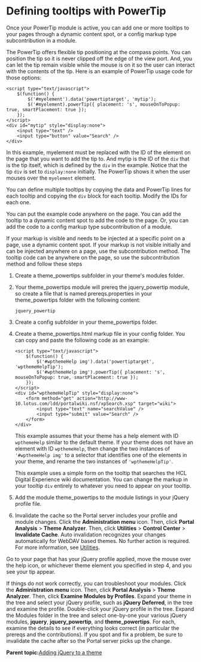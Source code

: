 # Defining tooltips with PowerTip 

Once your PowerTip module is active, you can add one or more tooltips to your pages through a dynamic content spot, or a config markup type subcontribution in a module.

The PowerTip offers flexible tip positioning at the compass points. You can position the tip so it is never clipped off the edge of the view port. And, you can let the tip remain visible while the mouse is on it so the user can interact with the contents of the tip. Here is an example of PowerTip usage code for those options:

```
<script type="text/javascript">
	$(function() {
		$('#myelement').data('powertiptarget', 'mytip');
		$('#myelement).powerTip({ placement: 's', mouseOnToPopup: true, smartPlacement: true });
	});
</script>
<div id="mytip" style="display:none">
	<input type="text" />
	<input type="button" value="Search" />
</div>
```

In this example, myelement must be replaced with the ID of the element on the page that you want to add the tip to. And mytip is the ID of the `div` that is the tip itself, which is defined by the `div` in the example. Notice that the tip `div` is set to `display:none` initially. The PowerTip shows it when the user mouses over the `myelement` element.

You can define multiple tooltips by copying the data and PowerTip lines for each tooltip and copying the `div` block for each tooltip. Modify the IDs for each one.

You can put the example code anywhere on the page. You can add the tooltip to a dynamic content spot to add the code to the page. Or, you can add the code to a config markup type subcontribution of a module.

If your markup is visible and needs to be injected at a specific point on a page, use a dynamic content spot. If your markup is not visible initially and can be injected anywhere on a page, use the subcontribution method. The tooltip code can be anywhere on the page, so use the subcontribution method and follow these steps

1.  Create a theme\_powertips subfolder in your theme's modules folder.

2.  Your theme\_powertips module will prereq the jquery\_powertip module, so create a file that is named prereqs.properties in your theme\_powertips folder with the following content:

    ```
    jquery_powertip
    ```

3.  Create a config subfolder in your theme\_powertips folder.

4.  Create a theme\_powertips.html markup file in your config folder. You can copy and paste the following code as an example:

    ```
    <script type="text/javascript">
    	$(function() {
    		$('#wpthemeHelp img').data('powertiptarget', 'wpthemeHelpTip');
    		$('#wpthemeHelp img').powerTip({ placement: 's', mouseOnToPopup: true, smartPlacement: true });
    	});
    </script>
    <div id="wpthemeHelpTip" style="display:none">
    	<form method="get" action="http://www-10.lotus.com/ldd/portalwiki.nsf/xpSearch.xsp" target="wiki">
    		<input type="text" name="searchValue" />
    		<input type="submit" value="Search" />
    	</form>
    </div>
    ```

    This example assumes that your theme has a help element with ID `wpthemeHelp` similar to the default theme. If your theme does not have an element with ID `wpthemeHelp`, then change the two instances of `'#wpthemeHelp img'` to a selector that identifies one of the elements in your theme, and rename the two instances of `'wpthemeHelpTip'`.

    This example uses a simple form on the tooltip that searches the HCL Digital Experience wiki documentation. You can change the markup in your tooltip `div` entirely to whatever you need to appear on your tooltip.

5.  Add the module theme\_powertips to the module listings in your jQuery profile file.

6.  Invalidate the cache so the Portal server includes your profile and module changes. Click the **Administration menu** icon. Then, click **Portal Analysis** \> **Theme Analyzer**. Then, click **Utilities** \> **Control Center** \> **Invalidate Cache**. Auto invalidation recognizes your changes automatically for WebDAV based themes. No further action is required. For more information, see [Utilities](themeopt_an_util.md#).


Go to your page that has your jQuery profile applied, move the mouse over the help icon, or whichever theme element you specified in step 4, and you see your tip appear.

If things do not work correctly, you can troubleshoot your modules. Click the **Administration menu** icon. Then, click **Portal Analysis** \> **Theme Analyzer**. Then, click **Examine Modules by Profiles**. Expand your theme in the tree and select your jQuery profile, such as **jQuery Deferred**, in the tree and examine the profile. Double-click your jQuery profile in the tree. Expand the Modules folder in the tree and select one-by-one your various jQuery modules, **jquery**, **jquery\_powertip**, and **theme\_powertips**. For each, examine the details to see if everything looks correct \(in particular the prereqs and the contributions\). If you spot and fix a problem, be sure to invalidate the cache after so the Portal server picks up the change.

**Parent topic:**[Adding jQuery to a theme ](../dev-theme/themeopt_jquery.md)

